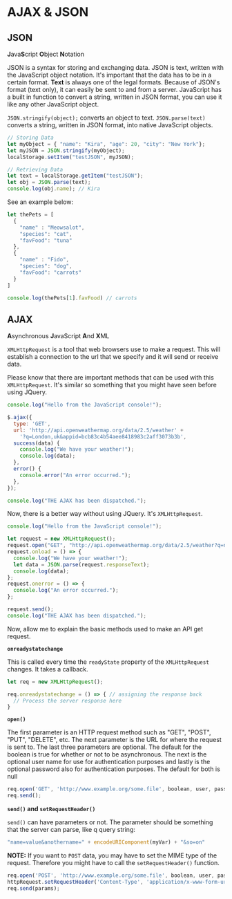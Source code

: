# AJAX & JSON

## JSON

<b>J</b>ava<b>S</b>cript <b>O</b>bject <b>N</b>otation

JSON is a syntax for storing and exchanging data. JSON is text, written with the JavaScript object notation. It's important that the data has to be in a certain format. __Text__ is always one of the legal formats. Because of JSON's format (text only), it can easily be sent to and from a server. JavaScript has a built in function to convert a string, written in JSON format, you can use it like any other JavaScript object.

`JSON.stringify(object);` converts an object to text.
`JSON.parse(text)` converts a string, written in JSON format, into native JavaScript objects.

``` JavaScript
// Storing Data
let myObject = { "name": "Kira", "age": 20, "city": "New York"};
let myJSON = JSON.stringify(myObject);
localStorage.setItem("testJSON", myJSON);

// Retrieving Data
let text = localStorage.getItem("testJSON");
let obj = JSON.parse(text);
console.log(obj.name); // Kira
```

See an example below:
``` JavaScript
let thePets = [
  {
    "name" : "Meowsalot",
    "species": "cat",
    "favFood": "tuna"
  },
  {
    "name" : "Fido",
    "species": "dog",
    "favFood": "carrots"
  }
]

console.log(thePets[1].favFood) // carrots
```

## AJAX

<b>A</b>synchronous <b>J</b>avaScript <b>A</b>nd <b>X</b>ML

`XMLHttpRequest` is a tool that web browsers use to make a request. This will establish a connection to the url that we specify and it will send or receive data.

Please know that there are important methods that can be used with this `XMLHttpRequest`. It's similar so something that you might have seen before using JQuery.

``` JavaScript
console.log("Hello from the JavaScript console!");

$.ajax({
  type: 'GET',
  url: 'http://api.openweathermap.org/data/2.5/weather' +
  	'?q=London,uk&appid=bcb83c4b54aee8418983c2aff3073b3b',
  success(data) {
    console.log("We have your weather!");
    console.log(data);
  },
  error() {
    console.error("An error occurred.");
  },
});

console.log("THE AJAX has been dispatched.");
```

Now, there is a better way without using JQuery. It's `XMLHttpRequest`.

``` JavaScript
console.log("Hello from the JavaScript console!");

let request = new XMLHttpRequest();
request.open("GET", "http://api.openweathermap.org/data/2.5/weather?q=new%20york,US&appid=bcb83c4b54aee8418983c2aff3073b3b");
request.onload = () => {
  console.log("We have your weather!");
  let data = JSON.parse(request.responseText);
  console.log(data);
};
request.onerror = () => {
  console.log("An error occurred.");
};

request.send();
console.log("THE AJAX has been dispatched.");
```

Now, allow me to explain the basic methods used to make an API get request.

__`onreadystatechange`__

This is called every time the `readyState` property of the `XMLHttpRequest` changes. It takes a callback.

``` JavaScript
let req = new XMLHttpRequest();

req.onreadystatechange = () => { // assigning the response back
  // Process the server response here
}
```

__`open()`__

The first parameter is an HTTP request method such as "GET", "POST", "PUT", "DELETE", etc. The next parameter is the URL for where the request is sent to. The last three parameters are optional. The default for the boolean is true for whether or not to be asynchronous. The next is the optional user name for use for authentication purposes and lastly is the optional password also for authentication purposes. The default for both is null

``` JavaScript
req.open('GET', 'http://www.example.org/some.file', boolean, user, password);
req.send();
```

__`send()` and `setRequestHeader()`__

`send()` can have parameters or not. The parameter should be something that the server can parse, like q query string:

``` JavaScript
"name=value&anothername=" + encodeURIComponent(myVar) + "&so=on"
```
__NOTE:__ If you want to `POST` data, you may have to set the MIME type of the request. Therefore you might have to call the `setRequestHeader()` function.

``` JavaScript
req.open('POST', 'http://www.example.org/some.file', boolean, user, password);
httpRequest.setRequestHeader('Content-Type', 'application/x-www-form-urlencoded');
req.send(params);
```
